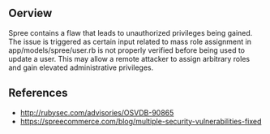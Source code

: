 ## Oerview
Spree contains a flaw that leads to unauthorized privileges being gained. The
issue is triggered as certain input related to mass role assignment in
app/models/spree/user.rb is not properly verified before being used to update
a user. This may allow a remote attacker to assign arbitrary roles and gain
elevated administrative privileges.


## References
- http://rubysec.com/advisories/OSVDB-90865
- https://spreecommerce.com/blog/multiple-security-vulnerabilities-fixed
